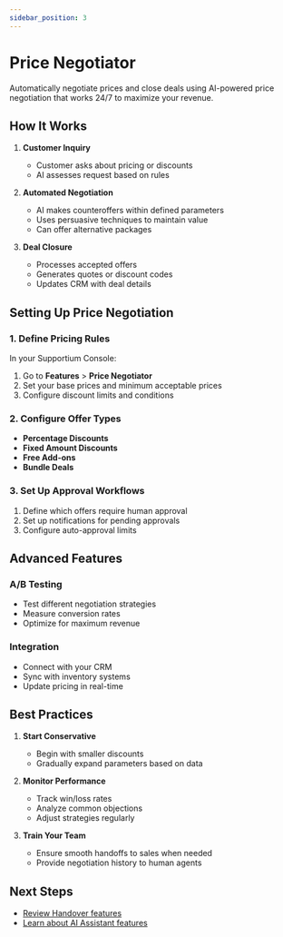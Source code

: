 ```yaml
---
sidebar_position: 3
---
```


# Price Negotiator

Automatically negotiate prices and close deals using AI-powered price negotiation that works 24/7 to maximize your revenue.

## How It Works

1. **Customer Inquiry**
   - Customer asks about pricing or discounts
   - AI assesses request based on rules

2. **Automated Negotiation**
   - AI makes counteroffers within defined parameters
   - Uses persuasive techniques to maintain value
   - Can offer alternative packages

3. **Deal Closure**
   - Processes accepted offers
   - Generates quotes or discount codes
   - Updates CRM with deal details

## Setting Up Price Negotiation

### 1. Define Pricing Rules

In your Supportium Console:

1. Go to **Features** > **Price Negotiator**
2. Set your base prices and minimum acceptable prices
3. Configure discount limits and conditions

### 2. Configure Offer Types

- **Percentage Discounts**
- **Fixed Amount Discounts**
- **Free Add-ons**
- **Bundle Deals**

### 3. Set Up Approval Workflows

1. Define which offers require human approval
2. Set up notifications for pending approvals
3. Configure auto-approval limits

## Advanced Features

### A/B Testing
- Test different negotiation strategies
- Measure conversion rates
- Optimize for maximum revenue

### Integration
- Connect with your CRM
- Sync with inventory systems
- Update pricing in real-time

## Best Practices

1. **Start Conservative**
   - Begin with smaller discounts
   - Gradually expand parameters based on data

2. **Monitor Performance**
   - Track win/loss rates
   - Analyze common objections
   - Adjust strategies regularly

3. **Train Your Team**
   - Ensure smooth handoffs to sales when needed
   - Provide negotiation history to human agents

## Next Steps

- [Review Handover features](./handover)
- [Learn about AI Assistant features](./ai-assistant)

